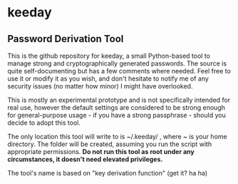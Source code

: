 keeday
==============

Password Derivation Tool
--------------

This is the github repository for keeday, a small Python-based tool to manage strong and cryptographically generated passwords. The source is quite self-documenting but has a few comments where needed. Feel free to use it or modify it as you wish, and don't hesitate to notify me of any security issues (no matter how minor) I might have overlooked.

This is mostly an experimental prototype and is not specifically intended for real use, however the default settings are considered to be strong enough for general-purpose usage - if you have a strong passphrase - should you decide to adopt this tool.

The only location this tool will write to is ~/.keeday/ , where ~ is your home directory. The folder will be created, assuming you run the script with appropriate permissions. **Do not run this tool as root under any circumstances, it doesn't need elevated privileges.**

The tool's name is based on "key derivation function" (get it? ha ha)
